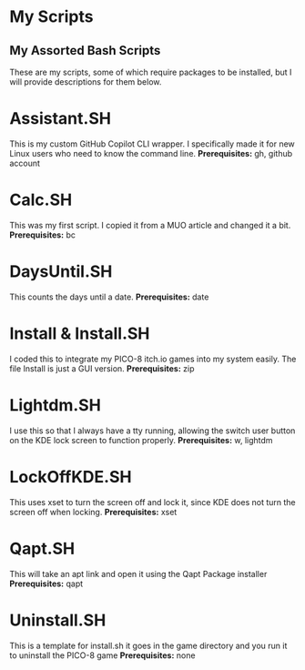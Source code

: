 # My Scripts
## My Assorted Bash Scripts

These are my scripts, some of which require packages to be installed, but I will provide descriptions for them below.

# Assistant.SH
This is my custom GitHub Copilot CLI wrapper. I specifically made it for new Linux users who need to know the command line.
**Prerequisites:** gh, github account

# Calc.SH
This was my first script. I copied it from a MUO article and changed it a bit.
**Prerequisites:** bc

# DaysUntil.SH
This counts the days until a date.
**Prerequisites:** date

# Install & Install.SH
I coded this to integrate my PICO-8 itch.io games into my system easily. The file Install is just a GUI version.
**Prerequisites:** zip

# Lightdm.SH
I use this so that I always have a tty running, allowing the switch user button on the KDE lock screen to function properly.
**Prerequisites:** w, lightdm

# LockOffKDE.SH
This uses xset to turn the screen off and lock it, since KDE does not turn the screen off when locking.
**Prerequisites:** xset

# Qapt.SH
This will take an apt link and open it using the Qapt Package installer
**Prerequisites:** qapt

# Uninstall.SH
This is a template for install.sh it goes in the game directory and you run it to uninstall the PICO-8 game
**Prerequisites:** none
